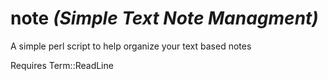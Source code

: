 note <i>(Simple Text Note Managment)</i>
====

A simple perl script to help organize your text based notes

Requires Term::ReadLine

